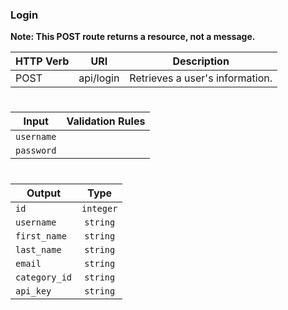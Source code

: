 ### **Login**

**Note: This POST route returns a resource, not a message.**

HTTP Verb | URI       | Description
--------- | --------- | -----------
POST      | api/login | Retrieves a user's information.

#
Input      | Validation Rules
---------- | ----------------
`username` | 
`password` |

#
Output        | Type      
------------- | :-------: 
`id`          | `integer` 
`username`    | `string`  
`first_name`  | `string`  
`last_name`   | `string`  
`email`       | `string`   
`category_id` | `string`  
`api_key`     | `string`